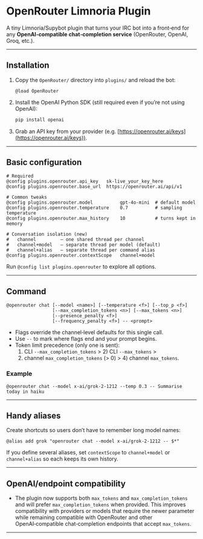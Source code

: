 # OpenRouter Limnoria Plugin

A tiny Limnoria/Supybot plugin that turns your IRC bot into a front‑end for any **OpenAI‑compatible chat‑completion service** (OpenRouter, OpenAI, Groq, etc.).

---

## Installation

1. Copy the `OpenRouter/` directory into `plugins/` and reload the bot:

   ```irc
   @load OpenRouter
   ```
2. Install the OpenAI Python SDK (still required even if you’re not using OpenAI):

   ```bash
   pip install openai
   ```
3. Grab an API key from your provider (e.g. [https://openrouter.ai/keys](https://openrouter.ai/keys)).

---

## Basic configuration

```irc
# Required
@config plugins.openrouter.api_key   sk‑live_your_key_here
@config plugins.openrouter.base_url  https://openrouter.ai/api/v1

# Common tweaks
@config plugins.openrouter.model          gpt‑4o-mini  # default model
@config plugins.openrouter.temperature    0.7          # sampling temperature
@config plugins.openrouter.max_history    10           # turns kept in memory

# Conversation isolation (new)
#   channel         – one shared thread per channel
#   channel+model   – separate thread per model (default)
#   channel+alias   – separate thread per command alias
@config plugins.openrouter.contextScope   channel+model
```

Run `@config list plugins.openrouter` to explore all options.

---

## Command

```irc
@openrouter chat [--model <name>] [--temperature <f>] [--top_p <f>]
                 [--max_completion_tokens <n>] [--max_tokens <n>]
                 [--presence_penalty <f>]
                 [--frequency_penalty <f>] -- <prompt>
```

* Flags override the channel‑level defaults for this single call.
* Use `--` to mark where flags end and your prompt begins.
* Token limit precedence (only one is sent):
  1) CLI `--max_completion_tokens` > 2) CLI `--max_tokens` >
  3) channel `max_completion_tokens` (> 0) > 4) channel `max_tokens`.

### Example

```irc
@openrouter chat --model x‑ai/grok‑2‑1212 --temp 0.3 -- Summarise today in haiku
```

---

## Handy aliases

Create shortcuts so users don’t have to remember long model names:

```irc
@alias add grok "openrouter chat --model x‑ai/grok‑2‑1212 -- $*"
```

If you define several aliases, set `contextScope` to `channel+model` or `channel+alias` so each keeps its own history.

---

## OpenAI/endpoint compatibility

- The plugin now supports both `max_tokens` and `max_completion_tokens` and will
  prefer `max_completion_tokens` when provided. This improves compatibility with
  providers or models that require the newer parameter while remaining
  compatible with OpenRouter and other OpenAI‑compatible chat‑completion
  endpoints that accept `max_tokens`.

---
